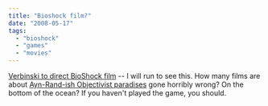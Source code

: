 ```yaml
---
title: "Bioshock film?"
date: "2008-05-17"
tags: 
  - "bioshock"
  - "games"
  - "movies"
---
```


[Verbinski to direct BioShock film](http://blog.wired.com/games/2008/05/verbinski-to-di.html) -- I will run to see this. How many films are about [Ayn-Rand-ish Objectivist paradises](http://www.wired.com/gaming/gamingreviews/magazine/15-09/pl_games) gone horribly wrong? On the bottom of the ocean? If you haven't played the game, you should.

